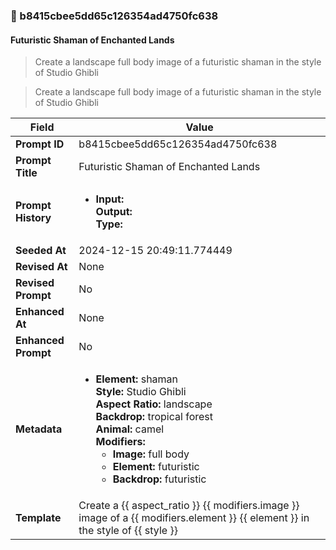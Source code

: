 

### 📜 b8415cbee5dd65c126354ad4750fc638

#### Futuristic Shaman of Enchanted Lands

> Create a landscape full body image of a futuristic shaman in the style of Studio Ghibli

> Create a landscape full body image of a futuristic shaman in the style of Studio Ghibli

| Field          | Value                                                                                                                                                                      |
|----------------|----------------------------------------------------------------------------------------------------------------------------------------------------------------------------|
| **Prompt ID**  | b8415cbee5dd65c126354ad4750fc638                                                                                                                                                            |
| **Prompt Title**  | Futuristic Shaman of Enchanted Lands                                                                                                                                                            |
| **Prompt History** | <ul><li>**Input:**  <br> **Output:**  <br> **Type:** </li></ul> |
| **Seeded At** | 2024-12-15 20:49:11.774449                                                                                                                                                   |
| **Revised At** | None                                                                                                                                                   |
| **Revised Prompt** | No                                                                                                                                                                      |
| **Enhanced At** | None                                                                                                                                                  |
| **Enhanced Prompt** | No                                                                                                                                                                    |
| **Metadata**   | <ul><li>**Element:** shaman <br> **Style:** Studio Ghibli <br> **Aspect Ratio:** landscape <br> **Backdrop:** tropical forest <br> **Animal:** camel <br> **Modifiers:**<ul><li>**Image:** full body</li><li>**Element:** futuristic</li><li>**Backdrop:** futuristic</li></ul></li></ul> |
| **Template**   | Create a {{ aspect_ratio }} {{ modifiers.image }} image of a {{ modifiers.element }} {{ element }} in the style of {{ style }}                                                                                                                                           |


